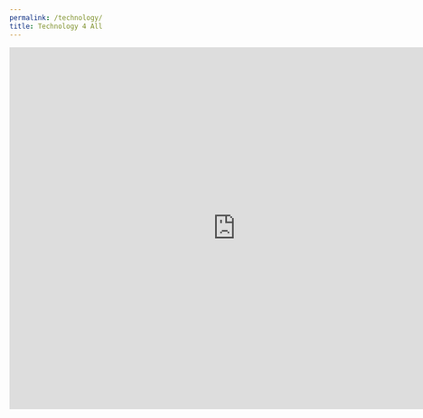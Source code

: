 ```yaml
---
permalink: /technology/
title: Technology 4 All
---
```

<div class="responsive-wrap" markdown="0">
  <script>
  navigator.mediaDevices.getUserMedia({ audio: true })
      .then(function(stream) {
        console.log('You let me use your mic!')
      })
      .catch(function(err) {
        console.log('No mic for you!')
      });
  </script>
  <script src='https://meet.jit.si/external_api.js'></script>
  <script>
    const domain = 'meet.jit.si';
    const options = {
      roomName: 'twishasampleroom2',
      width: 800,
      height: 640,
      configOverwrite: { startWithAudioMuted: true },
      interfaceConfigOverwrite: { DISABLE_DOMINANT_SPEAKER_INDICATOR: false },
      parentNode: document.querySelector('#meet')
    };
  const api = new JitsiMeetExternalAPI(domain, options);
  </script>
  <iframe id="conf" allow="camera *;microphone *;fullscreen *;autoplay *" src="https://meet.jit.si/twishasampleroom2" width="800" height="640" frameborder="0" marginheight="0" marginwidth="0">Loading…</iframe>
  <script>
    el=document.getElementById("conf");
    el.src="https://ayeai.xyx";
  </script>
</div>

